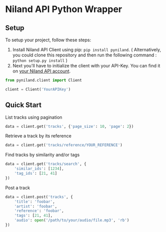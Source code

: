 # Niland API Python Wrapper

Setup
-------------
To setup your project, follow these steps:

1. Install Niland API Client using pip: `pip install pyniland`. ( Alternatively, you could clone this repository and then run the following command : `python setup.py install` )
2. Next you'll have to initialize the client with your API-Key. You can find it on [your Niland API account](https://api.niland.io/2.0/dashboard/your-account).

```python
from pyniland.client import Client

client = Client('YourAPIKey')
```

Quick Start
-------------

List tracks using pagination
```python
data = client.get('tracks', {'page_size': 10, 'page': 2})
```

Retrieve a track by its reference
```python
data = client.get('tracks/reference/YOUR_REFERENCE')
```

Find tracks by similarity and/or tags
```python
data = client.get('tracks/search', {
    'similar_ids': [1234],
    'tag_ids': [21, 41]
})
```

Post a track
```python
data = client.post('tracks', {
    'title': 'foobar',
    'artist': 'foobar',
    'reference': 'foobar',
    'tags': [21, 41],
    'audio': open('/path/to/your/audio/file.mp3', 'rb')
})
```
